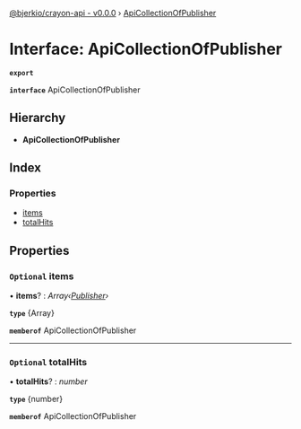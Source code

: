 [@bjerkio/crayon-api - v0.0.0](../README.md) › [ApiCollectionOfPublisher](apicollectionofpublisher.md)

# Interface: ApiCollectionOfPublisher

**`export`** 

**`interface`** ApiCollectionOfPublisher

## Hierarchy

* **ApiCollectionOfPublisher**

## Index

### Properties

* [items](apicollectionofpublisher.md#optional-items)
* [totalHits](apicollectionofpublisher.md#optional-totalhits)

## Properties

### `Optional` items

• **items**? : *Array‹[Publisher](publisher.md)›*

**`type`** {Array<Publisher>}

**`memberof`** ApiCollectionOfPublisher

___

### `Optional` totalHits

• **totalHits**? : *number*

**`type`** {number}

**`memberof`** ApiCollectionOfPublisher
